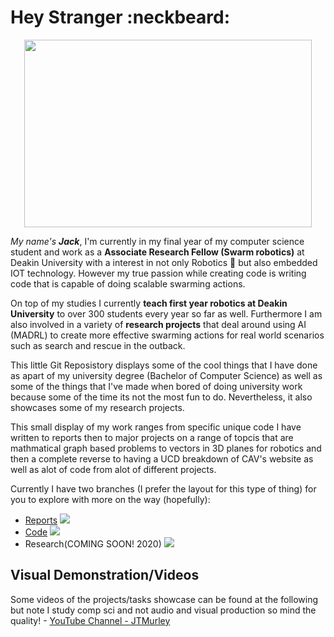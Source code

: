# Hey Stranger :neckbeard:
<p align="center">
  <img width="460" height="300" src="https://media.giphy.com/media/47EtjlHYFREM5Rznaf/giphy.gif">
</p>

_My name's **Jack**_, I'm currently in my final year of my computer science student and work as a **Associate Research Fellow (Swarm robotics)** at Deakin University with a interest in not only Robotics :robot: but also embedded IOT technology. However my true passion while creating code is writing code that is capable of doing scalable swarming actions. 

On top of my studies I currently **teach first year robotics at Deakin University** to over 300 students every year so far as well. Furthermore I am also involved in a variety of **research projects** that deal around using AI (MADRL) to create more effective swarming actions for real world scenarios such as search and rescue in the outback.

This little Git Reposistory displays some of the cool things that I have done as apart of my university degree (Bachelor of Computer Science) as well as some of the things that I've made when bored of doing university work because some of the time its not the most fun to do. Nevertheless, it also showcases some of my research projects.

This small display of my work ranges from specific unique code I have written to reports then to major projects on a range of topcis that are mathmatical graph based problems to vectors in 3D planes for robotics and then a complete reverse to having a UCD breakdown of CAV's website as well as alot of code from alot of different projects.

Currently I have two branches (I prefer the layout for this type of thing) for you to explore with more on the way (hopefully):
- [Reports](https://github.com/JTMurley/Showcase/tree/Reports) ![](https://placehold.it/12/ff0000?text=+)
- [Code](https://github.com/JTMurley/Showcase/tree/Code) ![](https://placehold.it/12/9900c5?text=+)
- Research(COMING SOON! 2020) ![](https://placehold.it/12/157500?text=+)


## Visual Demonstration/Videos
Some videos of the projects/tasks showcase can be found at the following but note I study comp sci and not audio and visual production so mind the quality! - [YouTube Channel - JTMurley](https://www.youtube.com/channel/UCrvA68VZDAWxJ2BbnZW891Q?view_as=subscriber)

